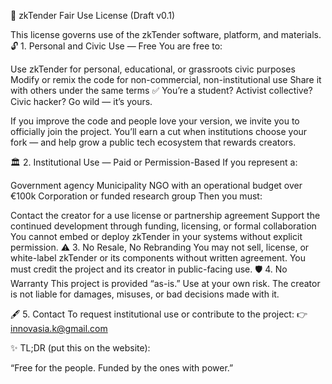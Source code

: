 📜 zkTender Fair Use License (Draft v0.1)

This license governs use of the zkTender software, platform, and materials.
🔓 1. Personal and Civic Use — Free
You are free to:

Use zkTender for personal, educational, or grassroots civic purposes
Modify or remix the code for non-commercial, non-institutional use
Share it with others under the same terms
✅ You’re a student? Activist collective? Civic hacker?
Go wild — it’s yours.

If you improve the code and people love your version, we invite you to officially join the project.
You’ll earn a cut when institutions choose your fork — and help grow a public tech ecosystem that rewards creators.


🏛 2. Institutional Use — Paid or Permission-Based
If you represent a:

Government agency
Municipality
NGO with an operational budget over €100k
Corporation or funded research group
Then you must:

Contact the creator for a use license or partnership agreement
Support the continued development through funding, licensing, or formal collaboration
You cannot embed or deploy zkTender in your systems without explicit permission.
⚠️ 3. No Resale, No Rebranding
You may not sell, license, or white-label zkTender or its components without written agreement.
You must credit the project and its creator in public-facing use.
🛡 4. No Warranty
This project is provided “as-is.” Use at your own risk.
The creator is not liable for damages, misuses, or bad decisions made with it.

🖋 5. Contact
To request institutional use or contribute to the project:
👉 innovasia.k@gmail.com

✨ TL;DR (put this on the website):

“Free for the people.
Funded by the ones with power.”
